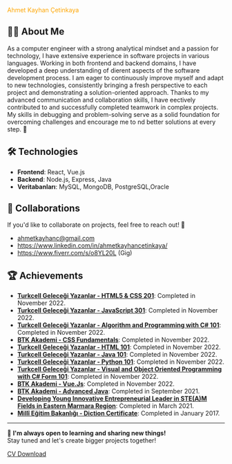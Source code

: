 <p1 style="color:orange">Ahmet Kayhan Çetinkaya</p1>


## 👨‍💻 About Me

As a computer engineer with a strong analytical mindset and a passion for
technology, I have extensive experience in software projects in various
languages. Working in both frontend and backend domains, I have
developed a deep understanding of dierent aspects of the software development process. I am eager to continuously improve myself and
adapt to new technologies, consistently bringing a fresh perspective to
each project and demonstrating a solution-oriented approach.
Thanks to my advanced communication and collaboration skills, I have
eectively contributed to and successfully completed teamwork in complex projects. My skills in debugging and problem-solving serve as a
solid foundation for overcoming challenges and encourage me to nd
better solutions at every step. 🚀



## 🛠️ Technologies

- **Frontend**: React, Vue.js
- **Backend**: Node.js, Express, Java
- **Veritabanları**: MySQL, MongoDB, PostgreSQL,Oracle

## 🤝 Collaborations

If you'd like to collaborate on projects, feel free to reach out! 🌟

- ahmetkayhanc@gmail.com
- https://www.linkedin.com/in/ahmetkayhancetinkaya/
- https://www.fiverr.com/s/o8YL20L (Gig)


## 🏆 Achievements

- **[Turkcell Geleceği Yazanlar - HTML5 & CSS 201](#)**: Completed in November 2022.
- **[Turkcell Geleceği Yazanlar - JavaScript 301](#)**: Completed in November 2022.
- **[Turkcell Geleceği Yazanlar - Algorithm and Programming with C# 101](#)**: Completed in November 2022.
- **[BTK Akademi - CSS Fundamentals](#)**: Completed in November 2022.
- **[Turkcell Geleceği Yazanlar - HTML 101](#)**: Completed in November 2022.
- **[Turkcell Geleceği Yazanlar - Java 101](#)**: Completed in November 2022.
- **[Turkcell Geleceği Yazanlar - Python 101](#)**: Completed in November 2022.
- **[Turkcell Geleceği Yazanlar - Visual and Object Oriented Programming with C# Form 101](#)**: Completed in November 2022.
- **[BTK Akademi - Vue.Js](#)**: Completed in November 2022.
- **[BTK Akademi - Advanced Java](#)**: Completed in September 2021.
- **[Developing Young Innovative Entrepreneurial Leader in STE(A)M Fields in Eastern Marmara Region](#)**: Completed in March 2021.
- **[Millî Eğitim Bakanlığı - Diction Certificate](#)**: Completed in January 2017.

---

🚀 **I'm always open to learning and sharing new things!**  
Stay tuned and let's create bigger projects together!


[CV Download](./Ahmet_Kayhan_CETINKAYA_En_CV.pdf)

